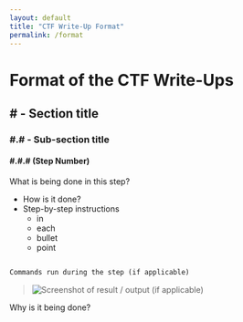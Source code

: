 ```yaml
---
layout: default
title: "CTF Write-Up Format"
permalink: /format
---
```


# Format of the CTF Write-Ups

## \# - Section title

### \#.# - Sub-section title

#### \#.#.# (Step Number)

What is being done in this step?

* How is it done?  
* Step-by-step instructions
   * in
   * each
   * bullet
   * point  

``` markdown

Commands run during the step (if applicable)

```


> ![Screenshot of result / output (if applicable)](https://i.ibb.co/Cz7JJVs/screenshot-example.png)


Why is it being done?
